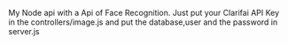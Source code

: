 My Node api with a Api of Face Recognition.
Just put your Clarifai API Key in the controllers/image.js and put the database,user and the password in server.js

